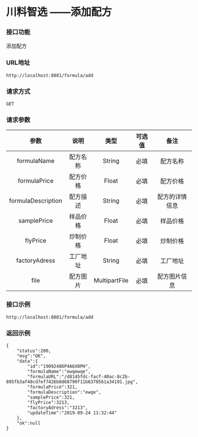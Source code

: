 # 川料智选 ——添加配方



### 接口功能

添加配方

### URL地址

```
http://localhost:8081/formula/add
```

### 请求方式

`GET`

### 请求参数

|        参数        |   说明   |     类型      | 可选值 |      备注      |
| :----------------: | :------: | :-----------: | :----: | :------------: |
|    formulaName     | 配方名称 |    String     |  必填  |    配方名称    |
|    formulaPrice    | 配方价格 |     Float     |  必填  |    配方价格    |
| formulaDescription | 配方描述 |    String     |  必填  | 配方的详情信息 |
|    samplePrice     | 样品价格 |     Float     |  必填  |    样品价格    |
|      flyPrice      | 炒制价格 |     Float     |  必填  |    炒制价格    |
|   factoryAdress    | 工厂地址 |    String     |  必填  |    工厂地址    |
|        file        | 配方图片 | MultipartFile |  必填  |  配方图片信息  |

### 接口示例

```
http://localhost:8081/formula/add
```



### 返回示例

```
{
    "status":200,
    "msg":"OK",
    "data":{
        "id":"19092486P4A6X0PH",
        "formulaName":"ewqewqe",
        "formulaURL":"/d8145fdc-facf-40ac-8c2b-895fb3af48cd7ef7426b0d68790f11b6370561a34191.jpg",
        "formulaPrice":321,
        "formulaDescription":"ewqe",
        "samplePrice":321,
        "flyPrice":3213,
        "factoryAdress":"3213",
        "updateTime":"2019-09-24 11:32:44"
    },
    "ok":null
}
```

